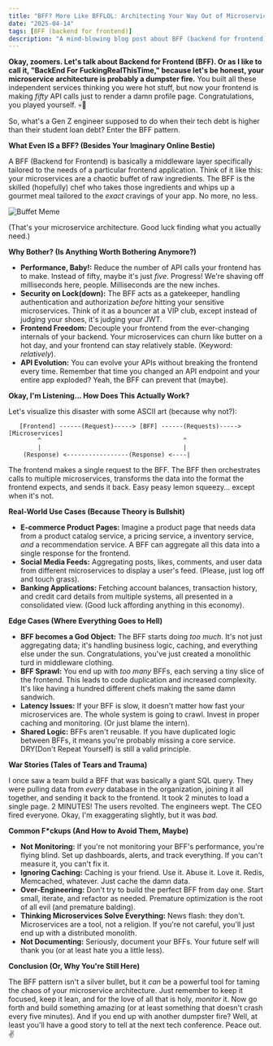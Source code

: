 ```yaml
---
title: "BFF? More Like BFFLOL: Architecting Your Way Out of Microservice Hell (Maybe)"
date: "2025-04-14"
tags: [BFF (backend for frontend)]
description: "A mind-blowing blog post about BFF (backend for frontend), written for chaotic Gen Z engineers who are probably already regretting their life choices."
---
```


**Okay, zoomers. Let's talk about Backend for Frontend (BFF). Or as I like to call it, "BackEnd For FuckingRealThisTime," because let's be honest, your microservice architecture is probably a dumpster fire.** You built all these independent services thinking you were hot stuff, but now your frontend is making *fifty* API calls just to render a damn profile page. Congratulations, you played yourself. 💀🙏

So, what's a Gen Z engineer supposed to do when their tech debt is higher than their student loan debt? Enter the BFF pattern.

**What Even IS a BFF? (Besides Your Imaginary Online Bestie)**

A BFF (Backend for Frontend) is basically a middleware layer specifically tailored to the needs of a particular frontend application. Think of it like this: your microservices are a chaotic buffet of raw ingredients. The BFF is the skilled (hopefully) chef who takes those ingredients and whips up a gourmet meal tailored to the *exact* cravings of your app. No more, no less.

![Buffet Meme](https://i.kym-cdn.com/photos/images/newsfeed/001/229/190/795.jpg)

(That's your microservice architecture. Good luck finding what you actually need.)

**Why Bother? (Is Anything Worth Bothering Anymore?)**

*   **Performance, Baby!:** Reduce the number of API calls your frontend has to make. Instead of fifty, maybe it's just *five*. Progress! We're shaving off milliseconds here, people. Milliseconds are the new inches.
*   **Security on Lock(down):** The BFF acts as a gatekeeper, handling authentication and authorization *before* hitting your sensitive microservices. Think of it as a bouncer at a VIP club, except instead of judging your shoes, it's judging your JWT.
*   **Frontend Freedom:** Decouple your frontend from the ever-changing internals of your backend. Your microservices can churn like butter on a hot day, and your frontend can stay relatively stable. (Keyword: *relatively*).
*   **API Evolution:** You can evolve your APIs without breaking the frontend every time. Remember that time you changed an API endpoint and your entire app exploded? Yeah, the BFF can prevent that (maybe).

**Okay, I'm Listening... How Does This Actually Work?**

Let's visualize this disaster with some ASCII art (because why not?):

```
   [Frontend] ------(Request)-----> [BFF] ------(Requests)-----> [Microservices]
        ^                                       ^
        |                                       |
    (Response) <-----------------(Response) <----|
```

The frontend makes a single request to the BFF. The BFF then orchestrates calls to multiple microservices, transforms the data into the format the frontend expects, and sends it back.  Easy peasy lemon squeezy... except when it's not.

**Real-World Use Cases (Because Theory is Bullshit)**

*   **E-commerce Product Pages:** Imagine a product page that needs data from a product catalog service, a pricing service, a inventory service, *and* a recommendation service. A BFF can aggregate all this data into a single response for the frontend.
*   **Social Media Feeds:**  Aggregating posts, likes, comments, and user data from different microservices to display a user's feed. (Please, just log off and touch grass).
*   **Banking Applications:**  Fetching account balances, transaction history, and credit card details from multiple systems, all presented in a consolidated view. (Good luck affording anything in this economy).

**Edge Cases (Where Everything Goes to Hell)**

*   **BFF becomes a God Object:**  The BFF starts doing *too much*.  It's not just aggregating data; it's handling business logic, caching, and everything else under the sun.  Congratulations, you've just created a monolithic turd in middleware clothing.
*   **BFF Sprawl:**  You end up with *too many* BFFs, each serving a tiny slice of the frontend. This leads to code duplication and increased complexity.  It's like having a hundred different chefs making the same damn sandwich.
*   **Latency Issues:**  If your BFF is slow, it doesn't matter how fast your microservices are. The whole system is going to crawl. Invest in proper caching and monitoring.  (Or just blame the intern).
*   **Shared Logic:** BFFs aren't reusable. If you have duplicated logic between BFFs, it means you're probably missing a core service. DRY(Don't Repeat Yourself) is still a valid principle.

**War Stories (Tales of Tears and Trauma)**

I once saw a team build a BFF that was basically a giant SQL query.  They were pulling data from *every* database in the organization, joining it all together, and sending it back to the frontend. It took 2 minutes to load a single page.  2 MINUTES!  The users revolted.  The engineers wept.  The CEO fired everyone.  Okay, I'm exaggerating slightly, but it was *bad*.

**Common F\*ckups (And How to Avoid Them, Maybe)**

*   **Not Monitoring:** If you're not monitoring your BFF's performance, you're flying blind. Set up dashboards, alerts, and track everything.  If you can't measure it, you can't fix it.
*   **Ignoring Caching:** Caching is your friend.  Use it.  Abuse it.  Love it.  Redis, Memcached, whatever.  Just cache the damn data.
*   **Over-Engineering:**  Don't try to build the perfect BFF from day one. Start small, iterate, and refactor as needed.  Premature optimization is the root of all evil (and premature balding).
*   **Thinking Microservices Solve Everything:** News flash: they don't. Microservices are a tool, not a religion.  If you're not careful, you'll just end up with a distributed monolith.
*   **Not Documenting:** Seriously, document your BFFs.  Your future self will thank you (or at least hate you a little less).

**Conclusion (Or, Why You're Still Here)**

The BFF pattern isn't a silver bullet, but it *can* be a powerful tool for taming the chaos of your microservice architecture. Just remember to keep it focused, keep it lean, and for the love of all that is holy, *monitor* it.  Now go forth and build something amazing (or at least something that doesn't crash every five minutes). And if you end up with another dumpster fire? Well, at least you'll have a good story to tell at the next tech conference. Peace out. ✌️
